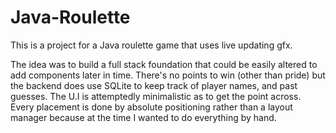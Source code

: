 # Java-Roulette
This is a project for a Java roulette game that uses live updating gfx.

The idea was to build a full stack foundation that could be easily altered to add components later in time.
There's no points to win (other than pride) but the backend does use SQLite to keep track of player names, and past guesses.
The U.I is attemptedly minimalistic as to get the point across.
Every placement is done by absolute positioning rather than a layout manager because at the time I wanted to do everything by hand.
